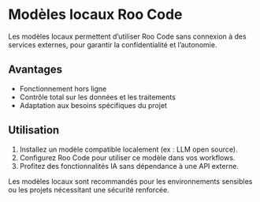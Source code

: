 # Modèles locaux Roo Code

Les modèles locaux permettent d’utiliser Roo Code sans connexion à des services externes, pour garantir la confidentialité et l’autonomie.

## Avantages

- Fonctionnement hors ligne
- Contrôle total sur les données et les traitements
- Adaptation aux besoins spécifiques du projet

## Utilisation

1. Installez un modèle compatible localement (ex : LLM open source).
2. Configurez Roo Code pour utiliser ce modèle dans vos workflows.
3. Profitez des fonctionnalités IA sans dépendance à une API externe.

Les modèles locaux sont recommandés pour les environnements sensibles ou les projets nécessitant une sécurité renforcée.
